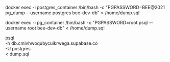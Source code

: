 docker exec -i postgres_container /bin/bash -c "PGPASSWORD=BEE@2021 pg_dump --username postgres bee-dev-db" > /home/dump.sql

docker exec -i pg_container /bin/bash -c "PGPASSWORD=root psql --username root bee-dev-db" < /home/dump.sql


psql \
-h db.cmivhwoqubycuikrwega.supabase.co \
-U postgres \
< dump.sql